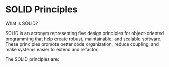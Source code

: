 # SOLID Principles

What is SOLID?

SOLID is an acronym representing five design principles for object-oriented programming that help create robust, maintainable, and scalable software. These principles promote better code organization, reduce coupling, and make systems easier to extend and refactor.

The SOLID principles are:
